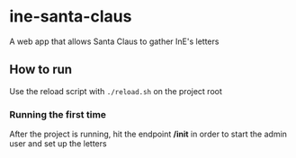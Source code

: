 # ine-santa-claus
A web app that allows Santa Claus to gather InE's letters

## How to run
Use the reload script with `./reload.sh` on the project root

### Running the first time
After the project is running, hit the endpoint **/init** in order to start the admin user and set up the letters
